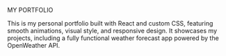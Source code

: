 MY PORTFOLIO

This is my personal portfolio built with React and custom CSS, featuring smooth animations, visual style, and responsive design. It showcases my projects, including a fully functional weather forecast app powered by the OpenWeather API.